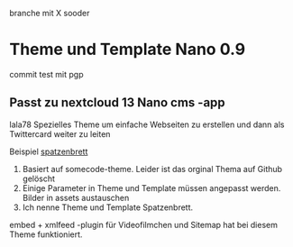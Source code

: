 branche mit X sooder

# Theme und Template Nano 0.9
commit test mit pgp
## Passt zu nextcloud 13 Nano cms -app 
lala78
Spezielles Theme um einfache Webseiten zu erstellen  und dann als Twittercard weiter zu leiten

Beispiel [spatzenbrett](https://spatzenbrett.untergang.de)

1. Basiert auf somecode-theme. Leider ist das orginal Thema auf Github gelöscht
2. Einige Parameter in Theme und Template müssen angepasst werden. Bilder in assets austauschen
3. Ich nenne Theme und Template Spatzenbrett.

embed + xmlfeed -plugin für Videofilmchen und Sitemap hat bei diesem Theme funktioniert.
